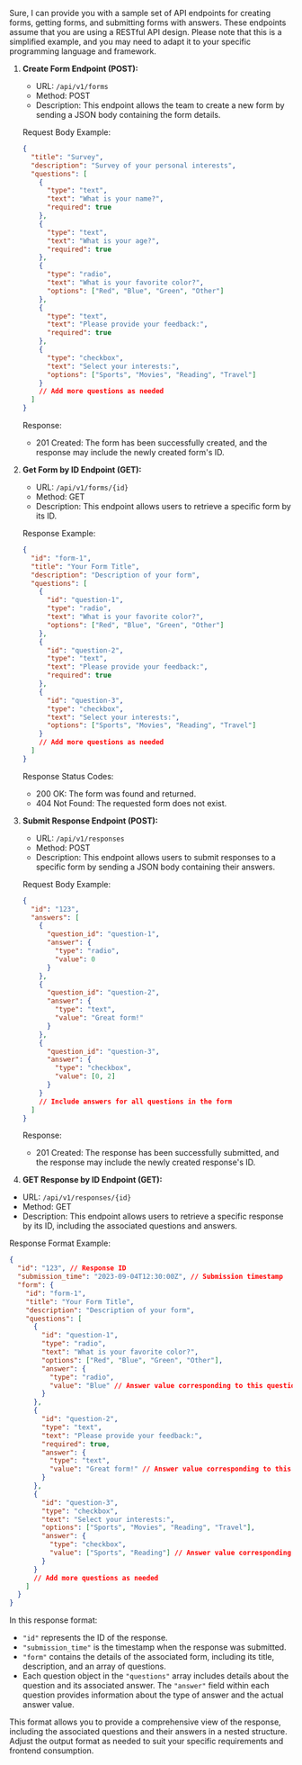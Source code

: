 Sure, I can provide you with a sample set of API endpoints for creating forms, getting forms, and submitting forms with answers. These endpoints assume that you are using a RESTful API design. Please note that this is a simplified example, and you may need to adapt it to your specific programming language and framework.

1. **Create Form Endpoint (POST):**

   - URL: `/api/v1/forms`
   - Method: POST
   - Description: This endpoint allows the team to create a new form by sending a JSON body containing the form details.

   Request Body Example:

   ```json
   {
     "title": "Survey",
     "description": "Survey of your personal interests",
     "questions": [
       {
         "type": "text",
         "text": "What is your name?",
         "required": true
       },
       {
         "type": "text",
         "text": "What is your age?",
         "required": true
       },
       {
         "type": "radio",
         "text": "What is your favorite color?",
         "options": ["Red", "Blue", "Green", "Other"]
       },
       {
         "type": "text",
         "text": "Please provide your feedback:",
         "required": true
       },
       {
         "type": "checkbox",
         "text": "Select your interests:",
         "options": ["Sports", "Movies", "Reading", "Travel"]
       }
       // Add more questions as needed
     ]
   }
   ```

   Response:

   - 201 Created: The form has been successfully created, and the response may include the newly created form's ID.

2. **Get Form by ID Endpoint (GET):**

   - URL: `/api/v1/forms/{id}`
   - Method: GET
   - Description: This endpoint allows users to retrieve a specific form by its ID.

   Response Example:

   ```json
   {
     "id": "form-1",
     "title": "Your Form Title",
     "description": "Description of your form",
     "questions": [
       {
         "id": "question-1",
         "type": "radio",
         "text": "What is your favorite color?",
         "options": ["Red", "Blue", "Green", "Other"]
       },
       {
         "id": "question-2",
         "type": "text",
         "text": "Please provide your feedback:",
         "required": true
       },
       {
         "id": "question-3",
         "type": "checkbox",
         "text": "Select your interests:",
         "options": ["Sports", "Movies", "Reading", "Travel"]
       }
       // Add more questions as needed
     ]
   }
   ```

   Response Status Codes:

   - 200 OK: The form was found and returned.
   - 404 Not Found: The requested form does not exist.

3. **Submit Response Endpoint (POST):**

   - URL: `/api/v1/responses`
   - Method: POST
   - Description: This endpoint allows users to submit responses to a specific form by sending a JSON body containing their answers.

   Request Body Example:

   ```json
   {
     "id": "123",
     "answers": [
       {
         "question_id": "question-1",
         "answer": {
           "type": "radio",
           "value": 0
         }
       },
       {
         "question_id": "question-2",
         "answer": {
           "type": "text",
           "value": "Great form!"
         }
       },
       {
         "question_id": "question-3",
         "answer": {
           "type": "checkbox",
           "value": [0, 2]
         }
       }
       // Include answers for all questions in the form
     ]
   }
   ```

   Response:

   - 201 Created: The response has been successfully submitted, and the response may include the newly created response's ID.

4. **GET Response by ID Endpoint (GET):**

- URL: `/api/v1/responses/{id}`
- Method: GET
- Description: This endpoint allows users to retrieve a specific response by its ID, including the associated questions and answers.

Response Format Example:

```json
{
  "id": "123", // Response ID
  "submission_time": "2023-09-04T12:30:00Z", // Submission timestamp
  "form": {
    "id": "form-1",
    "title": "Your Form Title",
    "description": "Description of your form",
    "questions": [
      {
        "id": "question-1",
        "type": "radio",
        "text": "What is your favorite color?",
        "options": ["Red", "Blue", "Green", "Other"],
        "answer": {
          "type": "radio",
          "value": "Blue" // Answer value corresponding to this question
        }
      },
      {
        "id": "question-2",
        "type": "text",
        "text": "Please provide your feedback:",
        "required": true,
        "answer": {
          "type": "text",
          "value": "Great form!" // Answer value corresponding to this question
        }
      },
      {
        "id": "question-3",
        "type": "checkbox",
        "text": "Select your interests:",
        "options": ["Sports", "Movies", "Reading", "Travel"],
        "answer": {
          "type": "checkbox",
          "value": ["Sports", "Reading"] // Answer value corresponding to this question
        }
      }
      // Add more questions as needed
    ]
  }
}
```

In this response format:

- `"id"` represents the ID of the response.
- `"submission_time"` is the timestamp when the response was submitted.
- `"form"` contains the details of the associated form, including its title, description, and an array of questions.
- Each question object in the `"questions"` array includes details about the question and its associated answer. The `"answer"` field within each question provides information about the type of answer and the actual answer value.

This format allows you to provide a comprehensive view of the response, including the associated questions and their answers in a nested structure. Adjust the output format as needed to suit your specific requirements and frontend consumption.
